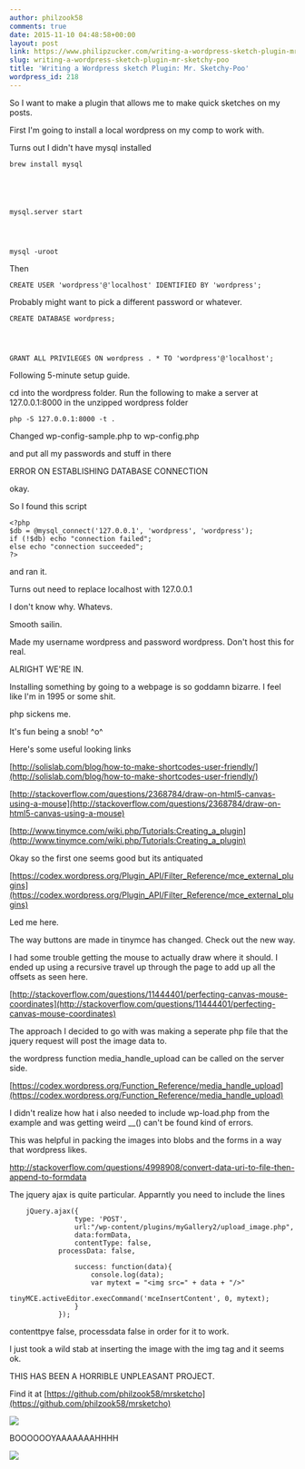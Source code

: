 ```yaml
---
author: philzook58
comments: true
date: 2015-11-10 04:48:58+00:00
layout: post
link: https://www.philipzucker.com/writing-a-wordpress-sketch-plugin-mr-sketchy-poo/
slug: writing-a-wordpress-sketch-plugin-mr-sketchy-poo
title: 'Writing a Wordpress sketch Plugin: Mr. Sketchy-Poo'
wordpress_id: 218
---
```


So I want to make a plugin that allows me to make quick sketches on my posts.

First I'm going to install a local wordpress on my comp to work with.

Turns out I didn't have mysql installed

    
    brew install mysql




    
    mysql.server start



    
    mysql -uroot
    


Then

    
    CREATE USER 'wordpress'@'localhost' IDENTIFIED BY 'wordpress';


Probably might want to pick a different password or whatever.

    
    CREATE DATABASE wordpress;



    
    GRANT ALL PRIVILEGES ON wordpress . * TO 'wordpress'@'localhost';


Following 5-minute setup guide.

cd into the wordpress folder. Run the following to make a server at 127.0.0.1:8000 in the unzipped wordpress folder

    
    php -S 127.0.0.1:8000 -t .
    


Changed wp-config-sample.php to wp-config.php

and put all my passwords and stuff in there

ERROR ON ESTABLISHING DATABASE CONNECTION

okay.

So I found this script

    
    <?php
    $db = @mysql_connect('127.0.0.1', 'wordpress', 'wordpress');
    if (!$db) echo "connection failed";
    else echo "connection succeeded";
    ?>


and ran it.

Turns out need to replace localhost with 127.0.0.1

I don't know why. Whatevs.

Smooth sailin.

Made my username wordpress and password wordpress. Don't host this for real.

ALRIGHT WE'RE IN.

Installing something by going to a webpage is so goddamn bizarre. I feel like I'm in 1995 or some shit.

php sickens me.

It's fun being a snob! ^o^



Here's some useful looking links

[http://solislab.com/blog/how-to-make-shortcodes-user-friendly/](http://solislab.com/blog/how-to-make-shortcodes-user-friendly/)

[http://stackoverflow.com/questions/2368784/draw-on-html5-canvas-using-a-mouse](http://stackoverflow.com/questions/2368784/draw-on-html5-canvas-using-a-mouse)

[http://www.tinymce.com/wiki.php/Tutorials:Creating_a_plugin](http://www.tinymce.com/wiki.php/Tutorials:Creating_a_plugin)

Okay so the first one seems good but its antiquated

[https://codex.wordpress.org/Plugin_API/Filter_Reference/mce_external_plugins](https://codex.wordpress.org/Plugin_API/Filter_Reference/mce_external_plugins)

Led me here.

The way buttons are made in tinymce has changed. Check out the new way.



I had some trouble getting the mouse to actually draw where it should. I ended up using a recursive travel up through the page to add up all the offsets as seen here.

[http://stackoverflow.com/questions/11444401/perfecting-canvas-mouse-coordinates](http://stackoverflow.com/questions/11444401/perfecting-canvas-mouse-coordinates)

The approach I decided to go with was making a seperate php file that the jquery request will post the image data to.

the wordpress function media_handle_upload can be called on the server side.

[https://codex.wordpress.org/Function_Reference/media_handle_upload](https://codex.wordpress.org/Function_Reference/media_handle_upload)



I didn't realize how hat i also needed to include wp-load.php from the example and was getting weird __() can't be found kind of errors.

This was helpful in packing the images into blobs and the forms in a way that wordpress likes.

http://stackoverflow.com/questions/4998908/convert-data-uri-to-file-then-append-to-formdata

The jquery ajax is quite particular. Apparntly you need to include the lines

    
    	jQuery.ajax({
    				type: 'POST',
    				url:"/wp-content/plugins/myGallery2/upload_image.php",
    				data:formData,
    				contentType: false,
        		processData: false,
    
    				success: function(data){
    					console.log(data);
    					var mytext = "<img src=" + data + "/>"
    					tinyMCE.activeEditor.execCommand('mceInsertContent', 0, mytext);
    				}
    			});


contenttpye false, processdata false in order for it to work.

I just took a wild stab at inserting the image with the img tag and it seems ok.



THIS HAS BEEN A HORRIBLE UNPLEASANT PROJECT.

Find it at [https://github.com/philzook58/mrsketcho](https://github.com/philzook58/mrsketcho)

[![](http://philzucker.nfshost.com/wordpress/wp-content/uploads/2015/11/Mon-Nov-09-2015-234733-GMT-0500-EST.png)](http://philzucker.nfshost.com/wordpress/wp-content/uploads/2015/11/Mon-Nov-09-2015-233813-GMT-0500-EST.png)



BOOOOOOYAAAAAAAHHHH

![](http://philzucker.nfshost.com/wordpress/wp-content/uploads/2015/11/Mon-Nov-09-2015-234836-GMT-0500-EST.png)
